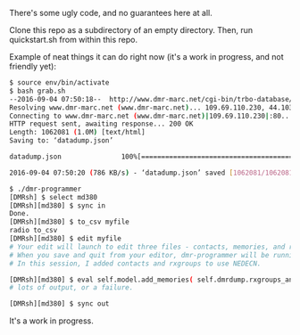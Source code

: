 There's some ugly code, and no guarantees here at all.

Clone this repo as a subdirectory of an empty directory. Then, run quickstart.sh from within this repo.

Example of neat things it can do right now (it's a work in progress, and not friendly yet):

```sh
$ source env/bin/activate
$ bash grab.sh
--2016-09-04 07:50:18--  http://www.dmr-marc.net/cgi-bin/trbo-database/datadump.cgi?table=repeaters&format=json
Resolving www.dmr-marc.net (www.dmr-marc.net)... 109.69.110.230, 44.103.0.25
Connecting to www.dmr-marc.net (www.dmr-marc.net)|109.69.110.230|:80... connected.
HTTP request sent, awaiting response... 200 OK
Length: 1062081 (1.0M) [text/html]
Saving to: ‘datadump.json’

datadump.json               100%[==========================================>]   1.01M   786KB/s    in 1.3s    

2016-09-04 07:50:20 (786 KB/s) - ‘datadump.json’ saved [1062081/1062081]

$ ./dmr-programmer
[DMRsh] $ select md380
[DMRsh][md380] $ sync in
Done.
[DMRsh][md380] $ to_csv myfile
radio to_csv
[DMRsh][md380] $ edit myfile
# Your edit will launch to edit three files - contacts, memories, and rxgroups.
# When you save and quit from your editor, dmr-programmer will be running again.
# In this session, I added contacts and rxgroups to use NEDECN.

[DMRsh][md380] $ eval self.model.add_memories( self.dmrdump.rxgroups_and_repeaters_to_memories( self.model, ("NEDECN_1","NEDECN_2"), self.dmrdump.find(ipsc_network="NE-TRBO") ) )
# lots of output, or a failure.

[DMRsh][md380] $ sync out
```

It's a work in progress.
